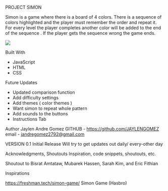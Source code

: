 PROJECT SIMON

Simon is a game where there is a board of 4 colors. There is a sequence of colors highlighted and the player must remember the order and repeat it. For every level the player completes another color will be added to the end of the sequence . If the player gets the sequence wrong the game ends. 



![](/Users/jaylengomez/Desktop/simon_game.png)

Built With

- JavaScript
- HTML
- CSS

Future Updates

- Updated comparison function
- Add difficulty settings
- Add themes ( color themes )
- Want simon to repeat whole pattern
- Add sounds to the buttons
- Instructions Tab

Author
Jaylen Andre Gomez
GITHUB - https://github.com/JAYLENGOMEZ
email - jandregomez2792@gmail.com


VERSION
0.1
Initial Release
Will try to get updates out daily/ every-other day 

Acknowledgments, Shoutouts
Inspiration, code snippets, shoutouts, etc.

Shoutout to Bisrat Amtataw, Mubarek Hassen, Sarah Kim, and Eric Fithian 

Inspirations 

https://freshman.tech/simon-game/
Simon Game (Hasbro) 
